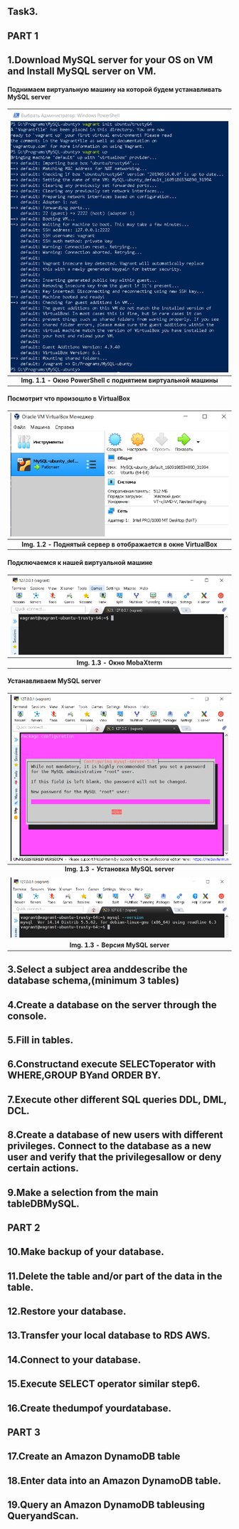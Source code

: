 ## Task3.

## PART 1

## 1.Download MySQL server for your OS on VM and Install MySQL server on VM.

#### Поднимаем виртуальную машину на которой будем устанавливать MySQL server

|<img src="screens/1_0.png">|
|:--:|
|<b>Img. 1.1 - Окно PowerShell с поднятием виртуальной машины</b>|

#### Посмотрит что произошло в VirtualBox

|<img src="screens/1_1.png">|
|:--:|
|<b>Img. 1.2 - Поднятый сервер в отображается в окне VirtualBox</b>|

#### Подключаемся к нашей виртуальной машине

|<img src="screens/1_2.png">|
|:--:|
|<b>Img. 1.3 - Окно MobaXterm</b>|

#### Устанавливаем MySQL server

|<img src="screens/1_3.png">|
|:--:|
|<b>Img. 1.3 - Установка MySQL server</b>|
||
|<img src="screens/1_4.png">|
|<b>Img. 1.3 - Версия MySQL server</b>|

## 3.Select a subject area anddescribe the database schema,(minimum 3 tables)

## 4.Create a database on the server through the console.

## 5.Fill in tables.

## 6.Constructand execute SELECToperator with WHERE,GROUP BYand ORDER BY.

## 7.Execute other different SQL queries DDL, DML, DCL. 

## 8.Create a database of new users with different privileges. Connect to the database as a new user and verify that the privilegesallow or deny certain actions.

## 9.Make a selection from the main tableDBMySQL.

## PART 2

## 10.Make backup of your database.

## 11.Delete the table and/or part of the data in the table.

## 12.Restore your database.

## 13.Transfer your local database to RDS AWS.

## 14.Connect to your database.

## 15.Execute SELECT operator similar step6.

## 16.Create thedumpof yourdatabase.

## PART 3

## 17.Create an Amazon DynamoDB table

## 18.Enter data into an Amazon DynamoDB table.

## 19.Query an Amazon DynamoDB tableusing QueryandScan.